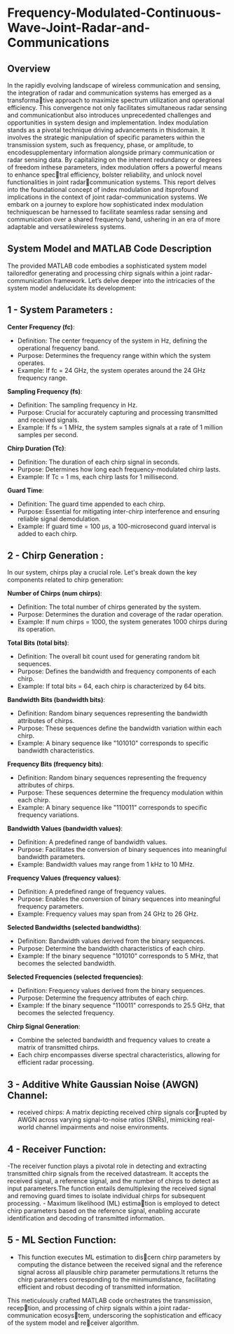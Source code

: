 # Frequency-Modulated-Continuous-Wave-Joint-Radar-and-Communications

## Overview
In the rapidly evolving landscape of wireless communication and sensing, the
integration of radar and communication systems has emerged as a transformative approach to maximize spectrum utilization and operational efficiency. This
convergence not only facilitates simultaneous radar sensing and communicationbut also introduces unprecedented challenges and opportunities in system design
and implementation.
Index modulation stands as a pivotal technique driving advancements in thisdomain. It involves the strategic manipulation of specific parameters within
the transmission system, such as frequency, phase, or amplitude, to encodesupplementary information alongside primary communication or radar sensing
data. By capitalizing on the inherent redundancy or degrees of freedom inthese parameters, index modulation offers a powerful means to enhance spectral efficiency, bolster reliability, and unlock novel functionalities in joint radarcommunication systems.
This report delves into the foundational concept of index modulation and itsprofound implications in the context of joint radar-communication systems. We
embark on a journey to explore how sophisticated index modulation techniquescan be harnessed to facilitate seamless radar sensing and communication over
a shared frequency band, ushering in an era of more adaptable and versatilewireless systems.

## System Model and MATLAB Code Description
The provided MATLAB code embodies a sophisticated system model tailoredfor generating and processing chirp signals within a joint radar-communication
framework. Let’s delve deeper into the intricacies of the system model andelucidate its development:

## 1 - System Parameters :

**Center Frequency (fc)**:
- Definition: The center frequency of the system in Hz, defining the operational frequency band.
- Purpose: Determines the frequency range within which the system operates.
- Example: If fc = 24 GHz, the system operates around the 24 GHz frequency range.

**Sampling Frequency (fs)**:
- Definition: The sampling frequency in Hz.
- Purpose: Crucial for accurately capturing and processing transmitted and received signals.
- Example: If fs = 1 MHz, the system samples signals at a rate of 1 million samples per second.

**Chirp Duration (Tc)**:
- Definition: The duration of each chirp signal in seconds.
- Purpose: Determines how long each frequency-modulated chirp lasts.
- Example: If Tc = 1 ms, each chirp lasts for 1 millisecond.

**Guard Time**:
- Definition: The guard time appended to each chirp.
- Purpose: Essential for mitigating inter-chirp interference and ensuring reliable signal demodulation.
- Example: If guard time = 100 μs, a 100-microsecond guard interval is added to each chirp.

## 2 - Chirp Generation :

In our system, chirps play a crucial role. Let's break down the key components related to chirp generation:

**Number of Chirps (num chirps)**:
- Definition: The total number of chirps generated by the system.
- Purpose: Determines the duration and coverage of the radar operation.
- Example: If num chirps = 1000, the system generates 1000 chirps during its operation.

**Total Bits (total bits)**:
- Definition: The overall bit count used for generating random bit sequences.
- Purpose: Defines the bandwidth and frequency components of each chirp.
- Example: If total bits = 64, each chirp is characterized by 64 bits.

**Bandwidth Bits (bandwidth bits)**:
- Definition: Random binary sequences representing the bandwidth attributes of chirps.
- Purpose: These sequences define the bandwidth variation within each chirp.
- Example: A binary sequence like "101010" corresponds to specific bandwidth characteristics.

**Frequency Bits (frequency bits)**:
- Definition: Random binary sequences representing the frequency attributes of chirps.
- Purpose: These sequences determine the frequency modulation within each chirp.
- Example: A binary sequence like "110011" corresponds to specific frequency variations.

**Bandwidth Values (bandwidth values)**:
- Definition: A predefined range of bandwidth values.
- Purpose: Facilitates the conversion of binary sequences into meaningful bandwidth parameters.
- Example: Bandwidth values may range from 1 kHz to 10 MHz.

**Frequency Values (frequency values)**:
- Definition: A predefined range of frequency values.
- Purpose: Enables the conversion of binary sequences into meaningful frequency parameters.
- Example: Frequency values may span from 24 GHz to 26 GHz.

**Selected Bandwidths (selected bandwidths)**:
- Definition: Bandwidth values derived from the binary sequences.
- Purpose: Determine the bandwidth characteristics of each chirp.
- Example: If the binary sequence "101010" corresponds to 5 MHz, that becomes the selected bandwidth.

**Selected Frequencies (selected frequencies)**:
- Definition: Frequency values derived from the binary sequences.
- Purpose: Determine the frequency attributes of each chirp.
- Example: If the binary sequence "110011" corresponds to 25.5 GHz, that becomes the selected frequency.

**Chirp Signal Generation**:
- Combine the selected bandwidth and frequency values to create a matrix of transmitted chirps.
- Each chirp encompasses diverse spectral characteristics, allowing for efficient radar processing.
  
## 3 - Additive White Gaussian Noise (AWGN) Channel:
   - received chirps: A matrix depicting received chirp signals corrupted by AWGN across varying signal-to-noise ratios (SNRs), mimicking real-world channel         impairments and noise environments.

## 4 - Receiver Function:
-The receiver function plays a pivotal role in detecting and extracting transmitted chirp signals from the received datastream. It accepts the received signal, a reference signal, and the number of chirps to detect as input parameters.The function entails demultiplexing the received signal and removing guard times to isolate individual chirps for subsequent processing. - Maximum likelihood (ML) estimation is employed to detect chirp parameters based on the reference signal,
enabling accurate identification and decoding of transmitted information.

## 5 - ML Section Function:
- This function executes ML estimation to discern chirp parameters by computing the distance between the received signal and the reference signal across all plausible chirp parameter permutations.It returns the chirp parameters corresponding to the minimumdistance, facilitating efficient and robust decoding of transmitted information.


This meticulously crafted MATLAB code orchestrates the transmission, reception, and processing of chirp signals within a joint radar-communication ecosystem, underscoring the sophistication and efficacy of the system model and receiver algorithm.
